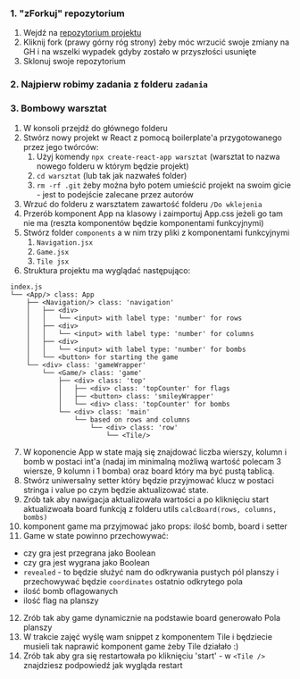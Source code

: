 ### 1. "zForkuj" repozytorium
1. Wejdź na [repozytorium projektu](https://github.com/Wyxuch/warsawjs-workshop-57-introduction-to-react-JK)
2. Kliknij fork (prawy górny róg strony) żeby móc wrzucić swoje zmiany na GH i na wszelki wypadek gdyby zostało w przyszłości usunięte
3. Sklonuj swoje repozytorium

### 2. Najpierw robimy zadania z folderu `zadania`

### 3. Bombowy warsztat
1. W konsoli przejdź do głównego folderu
2. Stwórz nowy projekt w React z pomocą boilerplate'a przygotowanego przez jego twórców:
   1. Użyj komendy `npx create-react-app warsztat` (warsztat to nazwa nowego folderu w którym będzie projekt)
   2. `cd warsztat` (lub tak jak nazwałeś folder)
   3. `rm -rf .git` żeby można było potem umieścić projekt na swoim gicie - jest to podejście zalecane przez autorów
3. Wrzuć do folderu z warsztatem zawartość folderu `/Do wklejenia`
4. Przerób komponent App na klasowy i zaimportuj App.css jeżeli go tam nie ma (reszta komponentów będzie komponentami funkcyjnymi)
5. Stwórz folder `components` a w nim trzy pliki z komponentami funkcyjnymi
   1. `Navigation.jsx`
   2. `Game.jsx`
   3. `Tile jsx`
6. Struktura projektu ma wyglądać następująco:

```
index.js
└── <App/> class: App
    ├── <Navigation/> class: 'navigation'
    │   ├── <div>
    │   │   └── <input> with label type: 'number' for rows
    │   ├── <div>
    │   │   └── <input> with label type: 'number' for columns
    │   ├── <div>
    │   │   └── <input> with label type: 'number' for bombs
    │   └── <button> for starting the game    
    └── <div> class: 'gameWrapper'
        └── <Game/> class: 'game'
            ├── <div> class: 'top'
            │   ├── <div> class: 'topCounter' for flags
            │   ├── <button> class: 'smileyWrapper'
            │   └── <div> class: 'topCounter' for bombs
            └── <div> class: 'main'
                └── based on rows and columns
                    └── <div> class: 'row'
                        └── <Tile/>
```

7. W koponencie App w state mają się znajdować liczba wierszy, kolumn i bomb w postaci int'a (nadaj im minimalną możliwą wartość polecam 3 wiersze, 9 kolumn i 1 bomba) oraz board który ma być pustą tablicą.
8. Stwórz uniwersalny setter który będzie przyjmować klucz w postaci stringa i value po czym będzie aktualizować state.
9. Zrób tak aby nawigacja aktualizowała wartości a po kliknięciu start aktualizwoała board funkcją z folderu utils `calcBoard(rows, columns, bombs)`
10. komponent game ma przyjmować jako props: ilość bomb, board i setter
11. Game w state powinno przechowywać:
   - czy gra jest przegrana jako Boolean
   - czy gra jest wygrana jako Boolean
   - `revealed` - to będzie służyć nam do odkrywania pustych pól planszy i przechowywać będzie `coordinates` ostatnio odkrytego pola
   - ilość bomb oflagowanych
   - ilość flag na planszy
12. Zrób tak aby game dynamicznie na podstawie board generowało Pola planszy
13. W trakcie zajęć wyślę wam snippet z komponentem Tile i będziecie musieli tak naprawić komponent game żeby Tile działało :)
14. Zrób tak aby gra się restartowała po kliknięciu 'start' - w `<Tile /> `znajdziesz podpowiedź jak wygląda restart
